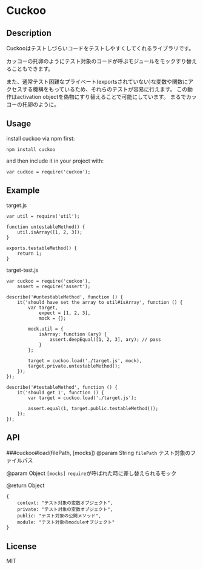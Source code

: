 Cuckoo
=====

## Description
Cuckooはテストしづらいコードをテストしやすくしてくれるライブラリです。

カッコーの托卵のようにテスト対象のコードが呼ぶモジュールをモックすり替えることもできます。

また、通常テスト困難なプライベート(exportsされていない)な変数や関数にアクセスする機構をもっているため、それらのテストが容易に行えます。 この動作はactivation objectを偽物にすり替えることで可能にしています。 まるでカッコーの托卵のように。

## Usage
install cuckoo via npm first:

    npm install cuckoo

and then include it in your project with:

    var cuckoo = require('cuckoo');

## Example
target.js

    var util = require('util');

    function untestableMethod() {
        util.isArray([1, 2, 3]);
    }

    exports.testableMethod() {
        return 1;
    }

target-test.js

    var cuckoo = require('cuckoo'),
        assert = require('assert');

    describe('#untestableMethod', function () {
        it('should have set the array to util#isArray', function () {
            var target,
                expect = [1, 2, 3],
                mock = {};

            mock.util = {
                isArray: function (ary) {
                    assert.deepEqual([1, 2, 3], ary); // pass
                }
            };

            target = cuckoo.load('./target.js', mock),
            target.private.untestableMethod();
        });
    });

    describe('#testableMethod', function () {
        it('should get 1', function () {
            var target = cuckoo.load('./target.js');

            assert.equal(1, target.public.testableMethod());
        });
    });

## API
###cuckoo#load(filePath, [mocks])
@param String `filePath` テスト対象のファイルパス

@param Object `[mocks]` `require`が呼ばれた時に差し替えられるモック

@return Object

    {
        context: "テスト対象の変数オブジェクト",
        private: "テスト対象の変数オブジェクト",
        public: "テスト対象の公開メソッド",
        module: "テスト対象のmoduleオブジェクト"
    }

## License
MIT
